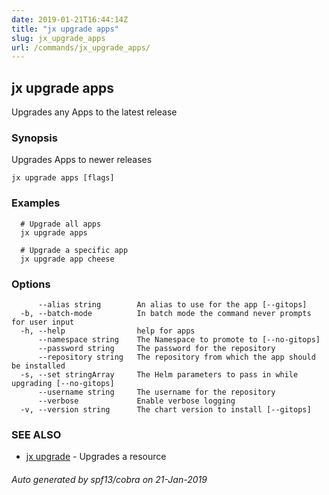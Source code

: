 ```yaml
---
date: 2019-01-21T16:44:14Z
title: "jx upgrade apps"
slug: jx_upgrade_apps
url: /commands/jx_upgrade_apps/
---
```

## jx upgrade apps

Upgrades any Apps to the latest release

### Synopsis

Upgrades Apps to newer releases

```
jx upgrade apps [flags]
```

### Examples

```
  # Upgrade all apps
  jx upgrade apps
  
  # Upgrade a specific app
  jx upgrade app cheese
```

### Options

```
      --alias string        An alias to use for the app [--gitops]
  -b, --batch-mode          In batch mode the command never prompts for user input
  -h, --help                help for apps
      --namespace string    The Namespace to promote to [--no-gitops]
      --password string     The password for the repository
      --repository string   The repository from which the app should be installed
  -s, --set stringArray     The Helm parameters to pass in while upgrading [--no-gitops]
      --username string     The username for the repository
      --verbose             Enable verbose logging
  -v, --version string      The chart version to install [--gitops]
```

### SEE ALSO

* [jx upgrade](/commands/jx_upgrade/)	 - Upgrades a resource

###### Auto generated by spf13/cobra on 21-Jan-2019
